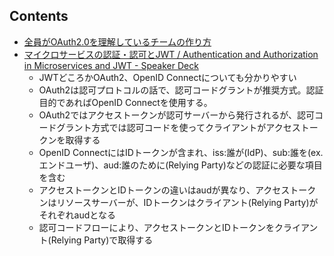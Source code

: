 
## Contents

- [全員がOAuth2.0を理解しているチームの作り方](https://dev.classmethod.jp/articles/devio2021-learning-oauth/)
- [マイクロサービスの認証・認可とJWT / Authentication and Authorization in Microservices and JWT - Speaker Deck](https://speakerdeck.com/oracle4engineer/authentication-and-authorization-in-microservices-and-jwt)
  - JWTどころかOAuth2、OpenID Connectについても分かりやすい
  - OAuth2は認可プロトコルの話で、認可コードグラントが推奨方式。認証目的であればOpenID Connectを使用する。
  - OAuth2ではアクセストークンが認可サーバーから発行されるが、認可コードグラント方式では認可コードを使ってクライアントがアクセストークンを取得する
  - OpenID ConnectにはIDトークンが含まれ、iss:誰が(IdP)、sub:誰を(ex. エンドユーザ)、aud:誰のために(Relying Party)などの認証に必要な項目を含む
  - アクセストークンとIDトークンの違いはaudが異なり、アクセストークンはリソースサーバーが、IDトークンはクライアント(Relying Party)がそれぞれaudとなる
  - 認可コードフローにより、アクセストークンとIDトークンをクライアント(Relying Party)で取得する
